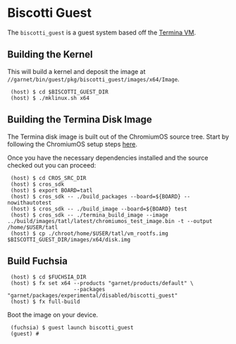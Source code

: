 # Biscotti Guest

The `biscotti_guest` is a guest system based off the
[Termina VM](https://chromium.googlesource.com/chromiumos/docs/+/master/containers_and_vms.md).

## Building the Kernel

This will build a kernel and deposit the image at
`//garnet/bin/guest/pkg/biscotti_guest/images/x64/Image`.

```
 (host) $ cd $BISCOTTI_GUEST_DIR
 (host) $ ./mklinux.sh x64
```

## Building the Termina Disk Image

The Termina disk image is built out of the ChromiumOS source tree. Start by
following the ChromiumOS setup steps
[here](https://sites.google.com/a/chromium.org/dev/chromium-os/quick-start-guide).

Once you have the necessary dependencies installed and the source checked out you
can proceed:

```
 (host) $ cd CROS_SRC_DIR
 (host) $ cros_sdk
 (host) $ export BOARD=tatl
 (host) $ cros_sdk -- ./build_packages --board=${BOARD} --nowithautotest
 (host) $ cros_sdk -- ./build_image --board=${BOARD} test
 (host) $ cros_sdk -- ./termina_build_image --image ../build/images/tatl/latest/chromiumos_test_image.bin -t --output /home/$USER/tatl
 (host) $ cp ./chroot/home/$USER/tatl/vm_rootfs.img  $BISCOTTI_GUEST_DIR/images/x64/disk.img
```

## Build Fuchsia

```
 (host) $ cd $FUCHSIA_DIR
 (host) $ fx set x64 --products "garnet/products/default" \
                     --packages "garnet/packages/experimental/disabled/biscotti_guest"
 (host) $ fx full-build
```

Boot the image on your device.

```
 (fuchsia) $ guest launch biscotti_guest
 (guest) #
```
